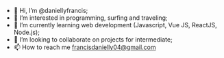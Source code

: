 - 👋 Hi, I’m @daniellyfrancis;
- 👀 I’m interested in programming, surfing and traveling;
- 🌱 I’m currently learning web development (Javascript, Vue JS, ReactJS, Node.js);
- 💞️ I’m looking to collaborate on projects for intermediate;
- 📫 How to reach me francisdanielly04@gmail.com

<!---
daniellyfrancis/daniellyfrancis is a ✨ special ✨ repository because its `README.md` (this file) appears on your GitHub profile.
You can click the Preview link to take a look at your changes.
--->
